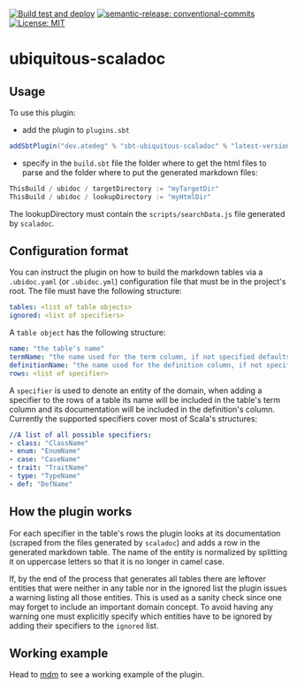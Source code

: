 [![Build test and deploy](https://github.com/atedeg/sbt-ubiquitous-scaladoc/actions/workflows/ci.yml/badge.svg)](https://github.com/atedeg/sbt-ubiquitous-scaladoc/actions/workflows/ci.yml)
[![semantic-release: conventional-commits](https://img.shields.io/badge/semantic--release-conventional_commits-e10098?logo=semantic-release)](https://github.com/semantic-release/semantic-release)
[![License: MIT](https://img.shields.io/badge/License-MIT-yellow.svg)](https://opensource.org/licenses/MIT)

# ubiquitous-scaladoc

## Usage  
To use this plugin:
- add the plugin to `plugins.sbt`
```scala
addSbtPlugin("dev.atedeg" % "sbt-ubiquitous-scaladoc" % "latest-version")
```
- specify in the `build.sbt` file the folder where to get the html files to parse and the folder where to put the generated markdown files:
```scala
ThisBuild / ubidoc / targetDirectory := "myTargetDir"
ThisBuild / ubidoc / lookupDirectory := "myHtmlDir"
```
The lookupDirectory must contain the `scripts/searchData.js` file generated by `scaladoc`.

## Configuration format  
You can instruct the plugin on how to build the markdown tables via a `.ubidoc.yaml` (or `.ubidoc.yml`) configuration file that must be in the project's root. The file must have the following structure:

```yaml 
tables: <list of table objects>
ignored: <list of specifiers>
```

A `table object` has the following structure:
```yaml
name: "the table's name"
termName: "the name used for the term column, if not specified defaults to 'Term'"
definitionName: "the name used for the definition column, if not specified defaults to 'Definition'"
rows: <list of specifier>
```

A `specifier` is used to denote an entity of the domain, when adding a specifier to the rows of a table its 
name will be included in the table's term column and its documentation will be included in the definition's column.
Currently the supported specifiers cover most of Scala's structures: 
```yaml 
//A list of all possible specifiers: 
- class: "ClassName"
- enum: "EnumName"
- case: "CaseName"
- trait: "TraitName"
- type: "TypeName"
- def: "DefName"
```

## How the plugin works

For each specifier in the table's rows the plugin looks at its documentation (scraped from the files generated by `scaladoc`) 
and adds a row in the generated markdown table. The name of the entity is normalized by splitting it on uppercase letters so that it is no longer
in camel case.

If, by the end of the process that generates all tables there are leftover entities that were neither in any table nor in the ignored list
the plugin issues a warning listing all those entities. This is used as a sanity check since one may forget to include an important domain
concept. To avoid having any warning one must explicitly specify which entities have to be ignored by adding their specifiers to the 
`ignored` list.


## Working example
Head to [mdm](https://github.com/atedeg/mdm) to see a working example of the plugin.